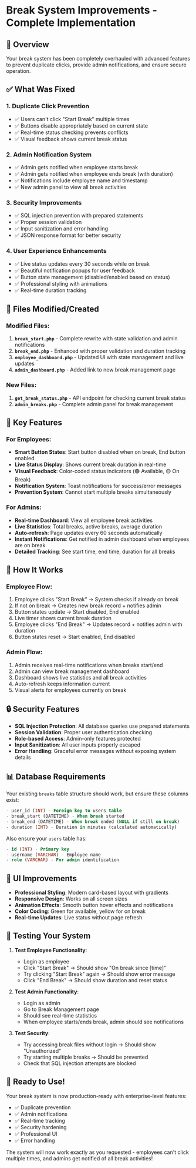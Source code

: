 # Break System Improvements - Complete Implementation

## 🎯 Overview
Your break system has been completely overhauled with advanced features to prevent duplicate clicks, provide admin notifications, and ensure secure operation.

## ✅ What Was Fixed

### 1. **Duplicate Click Prevention**
- ✅ Users can't click "Start Break" multiple times
- ✅ Buttons disable appropriately based on current state
- ✅ Real-time status checking prevents conflicts
- ✅ Visual feedback shows current break status

### 2. **Admin Notification System**
- ✅ Admin gets notified when employee starts break
- ✅ Admin gets notified when employee ends break (with duration)
- ✅ Notifications include employee name and timestamp
- ✅ New admin panel to view all break activities

### 3. **Security Improvements**
- ✅ SQL injection prevention with prepared statements
- ✅ Proper session validation
- ✅ Input sanitization and error handling
- ✅ JSON response format for better security

### 4. **User Experience Enhancements**
- ✅ Live status updates every 30 seconds while on break
- ✅ Beautiful notification popups for user feedback
- ✅ Button state management (disabled/enabled based on status)
- ✅ Professional styling with animations
- ✅ Real-time duration tracking

## 📁 Files Modified/Created

### Modified Files:
1. **`break_start.php`** - Complete rewrite with state validation and admin notifications
2. **`break_end.php`** - Enhanced with proper validation and duration tracking
3. **`employee_dashboard.php`** - Updated UI with state management and live updates
4. **`admin_dashboard.php`** - Added link to new break management page

### New Files:
1. **`get_break_status.php`** - API endpoint for checking current break status
2. **`admin_breaks.php`** - Complete admin panel for break management

## 🔧 Key Features

### For Employees:
- **Smart Button States**: Start button disabled when on break, End button enabled
- **Live Status Display**: Shows current break duration in real-time
- **Visual Feedback**: Color-coded status indicators (🟢 Available, 🟡 On Break)
- **Notification System**: Toast notifications for success/error messages
- **Prevention System**: Cannot start multiple breaks simultaneously

### For Admins:
- **Real-time Dashboard**: View all employee break activities
- **Live Statistics**: Total breaks, active breaks, average duration
- **Auto-refresh**: Page updates every 60 seconds automatically
- **Instant Notifications**: Get notified in admin dashboard when employees are on break
- **Detailed Tracking**: See start time, end time, duration for all breaks

## 🚀 How It Works

### Employee Flow:
1. Employee clicks "Start Break" → System checks if already on break
2. If not on break → Creates new break record + notifies admin
3. Button states update → Start disabled, End enabled
4. Live timer shows current break duration
5. Employee clicks "End Break" → Updates record + notifies admin with duration
6. Button states reset → Start enabled, End disabled

### Admin Flow:
1. Admin receives real-time notifications when breaks start/end
2. Admin can view break management dashboard
3. Dashboard shows live statistics and all break activities
4. Auto-refresh keeps information current
5. Visual alerts for employees currently on break

## 🔒 Security Features

- **SQL Injection Protection**: All database queries use prepared statements
- **Session Validation**: Proper user authentication checking
- **Role-based Access**: Admin-only features protected
- **Input Sanitization**: All user inputs properly escaped
- **Error Handling**: Graceful error messages without exposing system details

## 📊 Database Requirements

Your existing `breaks` table structure should work, but ensure these columns exist:
```sql
- user_id (INT) - Foreign key to users table
- break_start (DATETIME) - When break started
- break_end (DATETIME) - When break ended (NULL if still on break)
- duration (INT) - Duration in minutes (calculated automatically)
```

Also ensure your `users` table has:
```sql
- id (INT) - Primary key
- username (VARCHAR) - Employee name
- role (VARCHAR) - For admin identification
```

## 🎨 UI Improvements

- **Professional Styling**: Modern card-based layout with gradients
- **Responsive Design**: Works on all screen sizes
- **Animation Effects**: Smooth button hover effects and notifications
- **Color Coding**: Green for available, yellow for on break
- **Real-time Updates**: Live status without page refresh

## 🔄 Testing Your System

1. **Test Employee Functionality**:
   - Login as employee
   - Click "Start Break" → Should show "On break since [time]"
   - Try clicking "Start Break" again → Should show error message
   - Click "End Break" → Should show duration and reset status

2. **Test Admin Functionality**:
   - Login as admin
   - Go to Break Management page
   - Should see real-time statistics
   - When employee starts/ends break, admin should see notifications

3. **Test Security**:
   - Try accessing break files without login → Should show "Unauthorized"
   - Try starting multiple breaks → Should be prevented
   - Check that SQL injection attempts are blocked

## 🚀 Ready to Use!

Your break system is now production-ready with enterprise-level features:
- ✅ Duplicate prevention
- ✅ Admin notifications 
- ✅ Real-time tracking
- ✅ Security hardening
- ✅ Professional UI
- ✅ Error handling

The system will now work exactly as you requested - employees can't click multiple times, and admins get notified of all break activities!